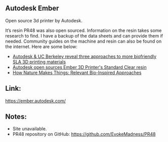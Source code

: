 ## Autodesk Ember

Open source 3d printer by Autodesk.

It’s resin PR48 was also open sourced. Information on the resin takes some research to find. I have a backup of the data sheets and can provide them if needed. Community guides on the machine and resin can also be found on the internet. Here are some below:

- [Autodesk & UC Berkeley reveal three approaches to more biofriendly SLA 3D printing materials](http://www.3ders.org/articles/20160527-autodesk-and-uc-berkeley-reveal-three-approaches-to-more-biofriendly-sla-3d-printing-materials.html)
- [Autodesk open sources Ember 3D Printer's Standard Clear resin](http://www.3ders.org/articles/20150311-autodesk-open-sources-ember-3d-printers-standard-clear-resin.html)
- [How Nature Makes Things: Relevant Bio-Inspired Approaches](https://blogs.autodesk.com/netfabb/2016/01/21/how-nature-makes-things-relevant-bio-inspired-approaches/)

## Link:

https://ember.autodesk.com/

## Notes:

- Site unavailable.
- PR48 repository on GitHub: https://github.com/EvokeMadness/PR48